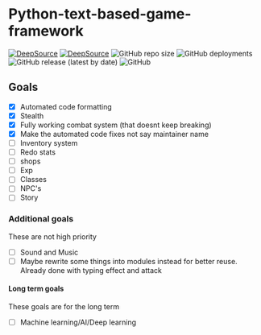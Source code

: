 # Python-text-based-game-framework

[![DeepSource](https://deepsource.io/gh/Dragonlord1005/Python-text-based-game-framework.svg/?label=active+issues&show_trend=true)](https://deepsource.io/gh/Dragonlord1005/Python-text-based-game-framework/?ref=repository-badge)
[![DeepSource](https://deepsource.io/gh/Dragonlord1005/Python-text-based-game-framework.svg/?label=resolved+issues&show_trend=true)](https://deepsource.io/gh/Dragonlord1005/Python-text-based-game-framework/?ref=repository-badge)
![GitHub repo size](https://img.shields.io/github/repo-size/Dragonlord1005/Python-text-based-game-framework?logo=github)
![GitHub deployments](https://img.shields.io/github/deployments/Dragonlord1005/python-text-based-game-framework/github-pages?label=Pages&logo=Github)
![GitHub release (latest by date)](https://img.shields.io/github/downloads/Dragonlord1005/Python-text-based-game-framework/latest/total?logo=github)
![GitHub](https://img.shields.io/github/license/Dragonlord1005/Python-text-based-game-framework?logo=github)

## Goals

- [x] Automated code formatting
- [x] Stealth
- [x] Fully working combat system (that doesnt keep breaking)
- [x] Make the automated code fixes not say maintainer name
- [ ] Inventory system
- [ ] Redo stats
- [ ] shops
- [ ] Exp
- [ ] Classes
- [ ] NPC's
- [ ] Story

### Additional goals

These are not high priority

- [ ] Sound and Music
- [ ] Maybe rewrite some things into modules instead for better reuse. Already done with typing effect and attack

#### Long term goals

These goals are for the long term

- [ ] Machine learning/AI/Deep learning
